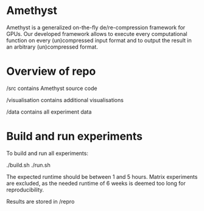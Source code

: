 # Amethyst
Amethyst is a generalized on-the-fly de/re-compression framework for GPUs. Our developed framework allows to execute every computational function on every (un)compressed
input format and to output the result in an arbitrary (un)compressed format.

# Overview of repo

/src contains Amethyst source code

/visualisation contains additional visualisations

/data contains all experiment data

# Build and run experiments
To build and run all experiments:

./build.sh
./run.sh

The expected runtime should be between 1 and 5 hours.
Matrix experiments are excluded, as the needed runtime of 6 weeks is deemed too long for reproducibility.

Results are stored in /repro

